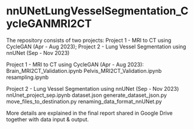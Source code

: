 # nnUNetLungVesselSegmentation_CycleGANMRI2CT
The repository consists of two projects:
  Project 1 - MRI to CT using CycleGAN (Apr - Aug 2023); 
  Project 2 - Lung Vessel Segmentation using nnUNet (Sep - Nov 2023)

Project 1 - MRI to CT using CycleGAN (Apr - Aug 2023):
  Brain_MRI2CT_Validation.ipynb
  Pelvis_MRI2CT_Validation.ipynb
  resampling.ipynb

Project 2 - Lung Vessel Segmentation using nnUNet (Sep - Nov 2023)
  nnUnet_project_sep.ipynb
  dataset.json
  generate_dataset_json.py
  move_files_to_destination.py
  renaming_data_format_nnUNet.py

More details are explained in the final report shared in Google Drive together with data input & output.
